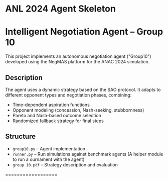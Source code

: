 ANL 2024 Agent Skeleton
=======================

# Intelligent Negotiation Agent – Group 10

This project implements an autonomous negotiation agent ("Group10") developed using the NegMAS platform for the ANAC 2024 simulation.

## Description

The agent uses a dynamic strategy based on the SAO protocol. It adapts to different opponent types and negotiation phases, combining:

- Time-dependent aspiration functions
- Opponent modeling (concession, Nash-seeking, stubbornness)
- Pareto and Nash-based outcome selection
- Randomized fallback strategy for final steps

## Structure

- `group10.py` – Agent implementation
- `runner.py` – Run simulations against benchmark agents (A helper module to run a ournament with the agent)
- `group 10.pdf` – Strategy description and evaluation

==================


